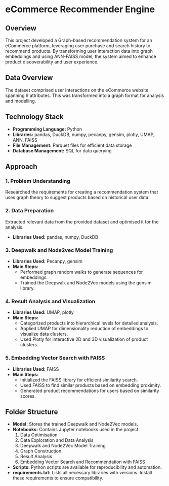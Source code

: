 
# eCommerce Recommender Engine 

## Overview
This project developed a Graph-based recommendation system for an eCommerce platform, leveraging user purchase and search history to recommend products. By transforming user interaction data into graph embeddings and using ANN-FAISS model, the system aimed to enhance product discoverability and user experience.

## Data Overview
The dataset comprised user interactions on the eCommerce website, spanning 9 attributes. This was transformed into a graph format for analysis and modelling.

## Technology Stack
- **Programming Language:** Python
- **Libraries:** pandas, DuckDB, numpy, pecanpy, gensim, plotly, UMAP, ANN, FAISS
- **File Management:** Parquet files for efficient data storage
- **Database Management:** SQL for data querying

## Approach

### 1. Problem Understanding
Researched the requirements for creating a recommendation system that uses graph theory to suggest products based on historical user data.

### 2. Data Preparation
Extracted relevant data from the provided dataset and optimised it for the analysis.
- **Libraries Used:** pandas, numpy, DuckDB


### 3. Deepwalk and Node2vec Model Training
- **Libraries Used:** Pecanpy, gensim
- **Main Steps:**
  - Performed graph random walks to generate sequences for embeddings.
  - Trained the Deepwalk and Node2Vec models using the gensim library.

### 4. Result Analysis and Visualization
- **Libraries Used:** UMAP, plotly
- **Main Steps:**
  - Categorized products into hierarchical levels for detailed analysis.
  - Applied UMAP for dimensionality reduction of embeddings to visualize data clusters.
  - Used Plotly for interactive 2D and 3D visualization of product clusters.

### 5. Embedding Vector Search with FAISS
- **Libraries Used:** FAISS
- **Main Steps:**
  - Initialized the FAISS library for efficient similarity search.
  - Used FAISS to find similar products based on embedding proximity.
  - Generated product recommendations for users based on similarity scores.

## Folder Structure
- **Model:** Stores the trained Deepwalk and Node2Vec models.
- **Notebooks:** Contains Jupyter notebooks used in the project:
  1. Data Optimisation
  2. Data Exploration and Data Analysis
  3. Deepwalk and Node2Vec Model Training
  4. Graph Construction
  5. Result Analysis
  6. Embedding Vector Search and Recommendation with FAISS
- **Scripts:** Python scripts are available for reproducibility and automation.
- **requirements.txt:** Lists all necessary libraries with versions. Install these requirements to ensure compatibility.
